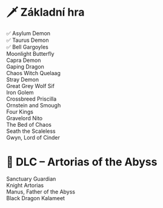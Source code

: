 # 🗡️ Základní hra<br>
✅ Asylum Demon<br>
✅ Taurus Demon<br>
✅ Bell Gargoyles<br>
Moonlight Butterfly<br>
Capra Demon<br>
Gaping Dragon<br>
Chaos Witch Quelaag<br>
Stray Demon<br>
Great Grey Wolf Sif<br>
Iron Golem<br>
Crossbreed Priscilla<br>
Ornstein and Smough<br>
Four Kings<br>
Gravelord Nito<br>
The Bed of Chaos<br>
Seath the Scaleless<br>
Gwyn, Lord of Cinder<br>

# 🌌 DLC – Artorias of the Abyss
Sanctuary Guardian<br>
Knight Artorias<br>
Manus, Father of the Abyss<br>
Black Dragon Kalameet<br>
